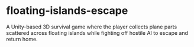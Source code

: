 # floating-islands-escape
A Unity-based 3D survival game where the player collects plane parts scattered across floating islands while fighting off hostile AI to escape and return home.
